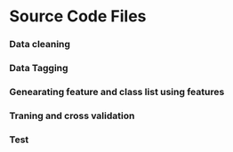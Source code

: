 # Source Code Files

### Data cleaning 
### Data Tagging 
### Genearating feature and class list using features
### Traning and cross validation
### Test 

